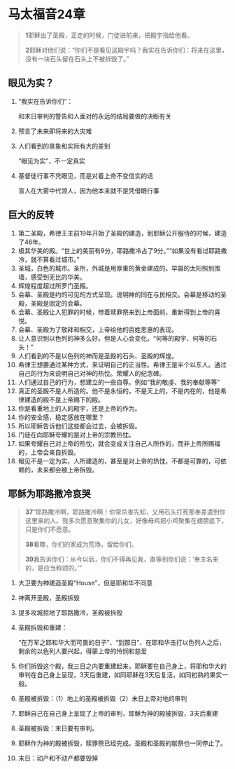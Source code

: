 # 马太福音24章

> **1**耶稣出了圣殿，正走的时候，门徒进前来，把殿宇指给他看。
>
> **2**耶稣对他们说：“你们不是看见这殿宇吗？我实在告诉你们：将来在这里，没有一块石头留在石头上不被拆毁了。”

## 眼见为实？

1. “我实在告诉你们”：

	和末日审判的警告和人面对的永远的结局要做的决断有关

2. 预言了未来即将来的大灾难

3. 人们看到的景象和实际有大的差别

	“眼见为实”，不一定真实
	
4. 基督徒行事不凭眼见，而是对着上帝不变信实的话

   盲人在大雾中代领人，因为他本来就不是凭借眼行事

## 巨大的反转

1. 第二圣殿，希律王主前19年开始了圣殿的建造，到耶稣公开服侍的时候，建造了46年。
2. 极其华美的殿。“世上的美丽有9分，耶路撒冷占了9分。”“如果没有看过耶路撒冷，就不算看过城市。”
3. 圣城，白色的城市。圣所，外城是用厚重的黄金建成的。早晨的太阳照到围墙，感受到无比的华美。
4. 辉煌程度超过所罗门圣殿。
5. 会幕、圣殿是约的可见的方式呈现。说明神的同在与民相交。会幕是移动的圣殿，圣殿是固定的会幕。
6. 会幕、圣殿让人犯罪的时候，带着赎罪祭来到上帝面前，重新得到上帝的喜悦。
7. 会幕、圣殿为了敬拜和相交，上帝给他的百姓恩惠的表现。
8. 让人意识到以色列的神多么好。但是人心会变化。“何等的殿宇、何等的石头！”
9. 人们看到的不是以色列的神而是圣殿的石头、圣殿的辉煌。 
10. 希律王想要通过某种方式，来证明自己的正当性。希律王是半个以东人。通过自己的行为来说明自己对神的热忱。荣耀人的纪念碑。
11. 人们通过自己的行为，想建立的一些自尊。例如“我的敬虔、我的奉献等等”
12. 真正的圣殿不是人所造的。他不是永恒的，不是天上的，不是内在的，他是希律建造的殿不是上帝赐下的殿。
13. 你是看重地上的人的殿宇，还是上帝的作为。
14. 你的安全感，稳定感放在哪里？
15. 所以耶稣告诉他们这些都会过去，会被拆毁。
16. 门徒在向耶稣夸耀的是对上帝的宗教热忱。
17. 如果夸耀自己对上帝的热忱，就会变成关注自己人所作的，而非上帝所赐福的，上帝会亲自拆毁。
18. 眼见不是一定为实，人所建造的，甚至是对上帝的热忱，不都是可靠的，可依赖的，未来都会被上帝拆毁。

## 耶稣为耶路撒冷哀哭

> **37**“耶路撒冷啊，耶路撒冷啊！你常杀害先知，又用石头打死那奉差遣到你这里来的人。我多次愿意聚集你的儿女，好像母鸡把小鸡聚集在翅膀底下，只是你们不愿意。
>
> **38**看哪，你们的家成为荒场，留给你们。
>
> **39**我告诉你们：从今以后，你们不得再见我，直等到你们说：‘奉主名来的，是应当称颂的。’”

1. 大卫要为神建造圣殿“House”，但是耶和华不同意

2. 神离开圣殿，圣殿拆毁

3. 提多攻城掠地了耶路撒冷，圣殿被拆毁

4. 圣殿拆毁和重建：

   “在万军之耶和华大而可畏的日子”、“到那日”、在耶和华击打以色列人之后，剩余的以色列人要兴起，得蒙上帝的怜悯和慈爱

5. 你们拆毁这个殿，我三日之内要重建起来，耶稣要在自己身上，将耶和华大的审判在自己身上呈现，3天后重建，如同耶稣在3天后复活，如同初熟的果实一般。

6. 圣殿被拆毁：（1）地上的圣殿被拆毁（2）末日上帝对地的审判

7. 耶稣自己在自己身上呈现了上帝的审判，耶稣为神的殿被拆毁，3天后重建

8. 圣殿被拆毁：末日要有审判。

9. 耶稣作为神的殿被拆毁，赎罪祭已经完成。圣殿和圣殿的献祭也一同停止了。

10. 末日：动产和不动产都要毁掉